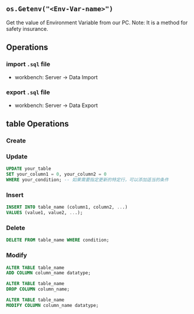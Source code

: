 ## `os.Getenv("<Env-Var-name>")`
Get the value of Environment Variable from our PC.
Note: It is a method for safety insurance.

## Operations
### import `.sql` file
- workbench:
   Server -> Data Import

### export `.sql` file
- workbench:
   Server -> Data Export

## table Operations
### Create

### Update
```sql
UPDATE your_table
SET your_column1 = 0, your_column2 = 0
WHERE your_condition; -- 如果需要指定更新的特定行，可以添加适当的条件
```

### Insert
```sql
INSERT INTO table_name (column1, column2, ...)
VALUES (value1, value2, ...);
```

### Delete
```sql
DELETE FROM table_name WHERE condition;
```

### Modify
```sql
ALTER TABLE table_name
ADD COLUMN column_name datatype;
```
```sql
ALTER TABLE table_name
DROP COLUMN column_name;
```
```sql
ALTER TABLE table_name
MODIFY COLUMN column_name datatype;
```
